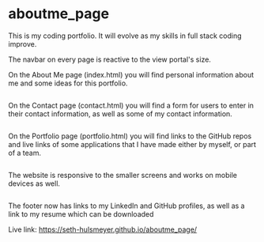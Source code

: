 # aboutme_page

This is my coding portfolio. It will evolve as my skills in full stack coding improve.

The navbar on every page is reactive to the view portal's size.

On the About Me page (index.html) you will find personal information about me and some ideas for this portfolio.

<img scr = "assets/About_capture.PNG" width = "500">

On the Contact page (contact.html) you will find a form for users to enter in their contact information, as well as some of my contact information.

<img scr = "assets/Contact_capture.PNG" width = "500">

On the Portfolio page (portfolio.html) you will find links to the GitHub repos and live links of some applications that I have made either by myself, or part of a team.

<img scr = "assets/Portfolio_capture.PNG" width = "500">

The website is responsive to the smaller screens and works on mobile devices as well.

<img scr = "assets/Small_capture.PNG" width = "500">

The footer now has links to my LinkedIn and GitHub profiles, as well as a link to my resume which can be downloaded

Live link: https://seth-hulsmeyer.github.io/aboutme_page/
